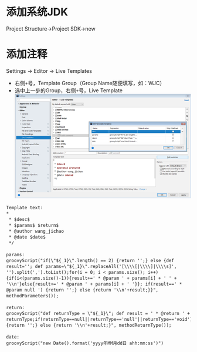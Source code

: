 # 添加系统JDK

Project Structure->Project SDK->new

# 添加注释

Settings -> Editor -> Live Templates  
- 右侧`+`号，Template Group（Group Name随便填写，如：WJC）
- 选中上一步的Group，右侧`+`号，Live Template
![](pic/idea-template.png)
```
Template text: 
*
 * $desc$
 * $params$ $return$
 * @author wang_jichao
 * @date $date$
 */

params: 
groovyScript("if(\"${_1}\".length() == 2) {return '';} else {def result=''; def params=\"${_1}\".replaceAll('[\\\\[|\\\\]|\\\\s]', '').split(',').toList();for(i = 0; i < params.size(); i++) {if(i<(params.size()-1)){result+=' * @param ' + params[i] + ' ' + '\\n'}else{result+=' * @param ' + params[i] + ' '}}; if(result==' * @param null ') {return '';} else {return '\\n'+result;}}", methodParameters());

return: 
groovyScript("def returnType = \"${_1}\"; def result = ' * @return ' + returnType;if(returnType==null||returnType=='null'||returnType=='void') {return '';} else {return '\\n'+result;}", methodReturnType());

date: 
groovyScript("new Date().format('yyyy年MM月dd日 ahh:mm:ss')")
```